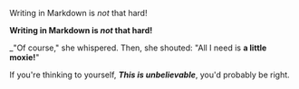 Writing in Markdown is _not_ that hard!

**Writing in Markdown is _not_ that hard!**

_"Of course," she whispered. Then, she shouted: "All I need is **a little moxie!**"


If you're thinking to yourself, **_This is unbelievable_**, you'd probably be right.